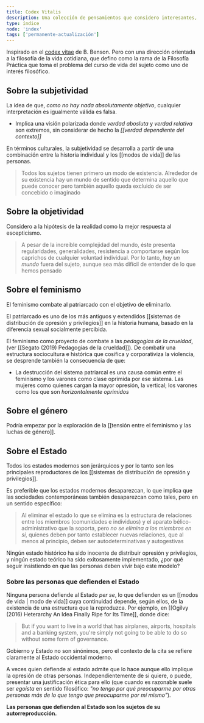 ```yaml
---
title: Codex Vitalis
description: Una colección de pensamientos que considero interesantes, pero no muy bien desarrollados, los guardo aquí para ver si pasan la prueba del tiempo y la maduración adecuada.
type: índice
node: 'index'
tags: ['permanente-actualización']
---
```


Inspirado en el [codex vitae](https://notes.busterbenson.com/codex) de B. Benson. Pero con una dirección orientada a la filosofía de la vida cotidiana, que defino como la rama de la Filosofía Práctica que toma el problema del curso de vida del sujeto como uno de interés filosófico.

## Sobre la subjetividad

La idea de que, *como no hay nada absolutamente objetivo*, cualquier interpretación es igualmente válida es falsa.

- Implica una visión polarizada donde *verdad abosluta* y *verdad relativa* son extremos, sin considerar de hecho la *[[verdad dependiente del contexto]]*

En términos culturales, la subjetividad se desarrolla a partir de una combinación entre la historia individual y los [[modos de vida]] de las personas.

>Todos los sujetos tienen primero un modo de existencia. Alrededor de su existencia hay un mundo de sentido que determina aquello que puede conocer pero también aquello queda excluido de ser concebido o imaginado

## Sobre la objetividad

Considero a la hipótesis de la realidad como la mejor respuesta al escepticismo.

>A pesar de la increíble complejidad del mundo, éste presenta regularidades, generalidades, resistencia a comportarse según los caprichos de cualquier voluntad individual. Por lo tanto, *hay un mundo* fuera del sujeto, aunque sea más difícil de entender de lo que hemos pensado 

## Sobre el feminismo

El feminismo combate al patriarcado con el objetivo de eliminarlo. 

El patriarcado es uno de los más antiguos y extendidos [[sistemas de distribución de opresión y privilegios]] en la historia humana, basado en la diferencia sexual socialmente percibida.

El feminismo como proyecto de combate a las *pedagogías de la crueldad*, (ver [[Segato (2019) Pedagogías de la crueldad]]). De combatir una estructura sociocultura e histórica que cosifica y corporativiza la violencia, se desprende también la consecuencia de que:
- La destrucción del sistema patriarcal es una causa común entre el feminismo y los varones como clase oprimida por ese sistema. Las mujeres como quienes cargan la mayor opresión, la vertical; los varones como los que son *horizontalmente oprimidos*

## Sobre el género

Podría empezar por la exploración de la [[tensión entre el feminismo y las luchas de género]].

## Sobre el Estado

Todos los estados modernos son jerárquicos y por lo tanto son los principales reproductores de los [[sistemas de distribución de opresión y privilegios]].

Es preferible que los estados modernos desaparezcan, lo que implica que las sociedades contemporáneas también desaparezcan como tales, pero en un sentido específico: 

>Al eliminar el estado lo que se elimina es la estructura de relaciones entre los miembros (comunidades e individuos) y el aparato bélico-administrativo que la soporta, pero *no se elimina a los miembros en sí*, quienes deben por tanto establecer nuevas relaciones, que al menos al principio, deben ser autodeterminativas y autogestivas

Ningún estado histórico ha sido inocente de distribuir opresión y privilegios, y ningún estado teórico ha sido exitosamente implementado, ¿por qué seguir insistiendo en que las personas deben vivir bajo este modelo?

### Sobre las personas que defienden el Estado

Ninguna persona defiende al Estado *per se*, lo que defienden es un [[modos de vida | modo de vida]] cuya continuidad depende, según ellos, de la existencia de una estructura que la reproduzca. Por ejemplo, en [[Ogilvy (2016) Heterarchy An Idea Finally Ripe for Its Time]], donde dice:

>But if you want to live in a world that has airplanes, airports, hospitals and a banking system, you're simply not going to be able to do so without some form of governance. 

Gobierno y Estado no son sinónimos, pero el contexto de la cita se refiere claramente al Estado occidental moderno.

A veces quien defiende al estado admite que lo hace aunque ello implique la opresión de otras personas. Independientemente de si quiere, o puede, presentar una justificación ética para ello (que cuando es razonable suele ser *egoísta* en sentido filosófico: *"no tengo por qué preocuparme por otras personas más de lo que tengo que preocuparme por mí mismo"*).

**Las personas que defienden al Estado son los sujetos de su autorreproducción.**

